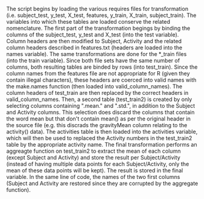 The script begins by loading the various requires files for transformation (i.e. subject_test, y_test, X_test, features, y_train, X_train, subject_train).
The variables into which these tables are loaded conserve the related nomenclature.
The first part of the transformation begings by binding the columns of the subject_test, y_test and X_test (into the test variable).
Column headers are then modified to Subject, Activity and the related column headers described in features.txt (headers are loaded into the names variable).
The same transformations are done for the *_train files (into the train variable).
Since both file sets have the same number of columns, both resulting tables are binded by rows (into test_train).
Since the column names from the features file are not appropriate for R (given they contain illegal characters), these headers are coerced into valid names with the make.names function (then loaded into valid_column_names).
The column headers of test_train are then replaced by the correct headers in valid_column_names.
Then, a second table (test_train2) is created by only selecting columns containing ".mean." and ".std.", in addition to the Subject and Activity columns.
This selection does discard the columns that contain the word mean but that don't contain mean() as per the original header in the source file (e.g. this discrads the gravityMean column relating to the activity() data).
The activities table is then loaded into the activities variable, which will then be used to replaced the Activity numbers in the test_train2 table by the appropriate activity name.
The final transformation performs an aggreagte function on test_train2 to extract the mean of each column (except Subject and Activity) and store the result per Subject/Activity (instead of having multiple data points for each Subject/Activity, only the mean of these data points will be kept). The result is stored in the final variable.
In the same line of code, the names of the two first columns (Subject and Activity are restored since they are corrupted by the aggregate function).

